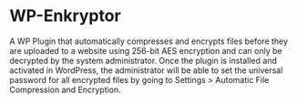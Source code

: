 # WP-Enkryptor
A WP Plugin that automatically compresses and encrypts files before they are uploaded to a website using 256-bit AES encryption and can only be decrypted by the system administrator. Once the plugin is installed and activated in WordPress, the administrator will be able to set the universal password for all encrypted files by going to Settings > Automatic File Compression and Encryption. 

